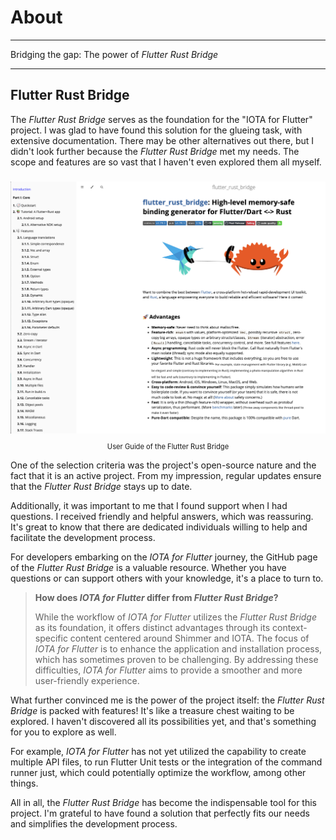 # About

---

Bridging the gap: The power of _Flutter Rust Bridge_

---

## Flutter Rust Bridge

The _Flutter Rust Bridge_ serves as the foundation for the "IOTA for Flutter" project. I was glad to have found this solution for the glueing task, with extensive documentation. There may be other alternatives out there, but I didn't look further because the _Flutter Rust Bridge_ met my needs. The scope and features are so vast that I haven't even explored them all myself.

###

<figure style="margin:0;"><img src="../../assets/frb.png" alt=""><figcaption style="font-size: 0.8em;text-align:center;"><p>User Guide of the Flutter Rust Bridge</p></figcaption></figure>

One of the selection criteria was the project's open-source nature and the fact that it is an active project. From my impression, regular updates ensure that the _Flutter Rust Bridge_ stays up to date.

Additionally, it was important to me that I found support when I had questions. I received friendly and helpful answers, which was reassuring. It's great to know that there are dedicated individuals willing to help and facilitate the development process.

For developers embarking on the _IOTA for Flutter_ journey, the GitHub page of the _Flutter Rust Bridge_ is a valuable resource. Whether you have questions or can support others with your knowledge, it's a place to turn to.

> **How does _IOTA for Flutter_ differ from _Flutter Rust Bridge_?**
>
> While the workflow of _IOTA for Flutter_ utilizes the _Flutter Rust Bridge_ as its foundation, it offers distinct advantages through its context-specific content centered around Shimmer and IOTA. The focus of _IOTA for Flutter_ is to enhance the application and installation process, which has sometimes proven to be challenging. By addressing these difficulties, _IOTA for Flutter_ aims to provide a smoother and more user-friendly experience.

What further convinced me is the power of the project itself: the _Flutter Rust Bridge_ is packed with features! It's like a treasure chest waiting to be explored. I haven't discovered all its possibilities yet, and that's something for you to explore as well.

For example, _IOTA for Flutter_ has not yet utilized the capability to create multiple API files, to run Flutter Unit tests or the integration of the command runner just, which could potentially optimize the workflow, among other things.

All in all, the _Flutter Rust Bridge_ has become the indispensable tool for this project. I'm grateful to have found a solution that perfectly fits our needs and simplifies the development process.
